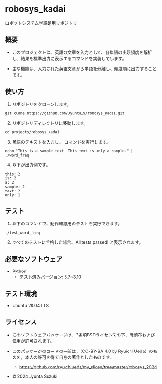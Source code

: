 # robosys_kadai
ロボットシステム学課題用リポジトリ

## 概要
- このプロジェクトは、英語の文章を入力として、各単語の出現頻度を解析し、結果を標準出力に表示するコマンドを実装しています。

- 主な機能は、入力された英語文章から単語を分離し、頻度順に出力することです。

## 使い方
1. リポジトリをクローンします。
```
git clone https://github.com/Jyunta19/robosys_kadai.git
```

2. リポジトリディレクトリに移動します。
```
cd projects/robosys_kadai
```

3. 英語のテキストを入力し、 コマンドを実行します。
```
echo "This is a sample text. This text is only a sample." | ./word_freq
```

4. 以下が出力例です。  
```
this: 2  
is: 2  
a: 2  
sample: 2  
text: 2  
only: 1
```

## テスト
1. 以下のコマンドで、動作確認用のテストを実行できます。  
```
./test_word_freq
```

2. すべてのテストに合格した場合、All tests passed! と表示されます。

## 必要なソフトウェア
- Python
  - テスト済みバージョン: 3.7~3.10

## テスト環境
- Ubuntu 20.04 LTS

## ライセンス
- このソフトウェアパッケージは、3条項BSDライセンスの下、再頒布および使用が許可されます。

- このパッケージのコードの一部は，（CC-BY-SA 4.0 by Ryuichi Ueda）のものを，本人の許可を得て自身の著作としたものです．
  - https://github.com/ryuichiueda/my_slides/tree/master/robosys_2024

- © 2024 Jyunta Suzuki
